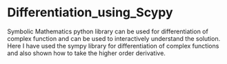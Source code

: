 # Differentiation_using_Scypy
Symbolic Mathematics python library can be used for differentiation of complex function and can be used to interactively understand the solution.
Here I have used the sympy library for differentiation of complex functions and also shown how to take the higher order derivative.
